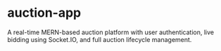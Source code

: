 # auction-app
A real-time MERN-based auction platform with user authentication, live bidding using Socket.IO, and full auction lifecycle management.

